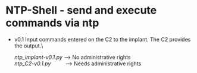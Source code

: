 # NTP-Shell - send and execute commands via ntp

- v0.1
  Input commands entered on the C2 to the implant. The C2 provides the output.\
  
  *ntp_implant-v0.1.py* --> No administrative rights\
  *ntp_C2-v0.1.py* &nbsp; &nbsp; &nbsp; &nbsp;&nbsp;  --> Needs administrative rights
